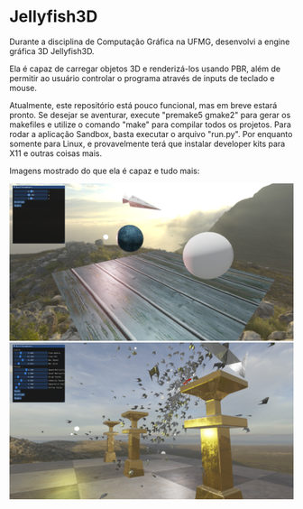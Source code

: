 # Jellyfish3D
Durante a disciplina de Computação Gráfica na UFMG, desenvolvi a engine gráfica 3D Jellyfish3D. 

Ela é capaz de carregar objetos 3D e renderizá-los usando PBR, além de permitir ao usuário controlar o programa através de inputs de teclado e mouse. 

Atualmente, este repositório está pouco funcional, mas em breve estará pronto. Se desejar se aventurar, execute "premake5 gmake2" para gerar os makefiles e utilize o comando "make" para compilar todos os projetos. Para rodar a aplicação Sandbox, basta executar o arquivo "run.py". Por enquanto somente para Linux, e provavelmente terá que instalar developer kits para X11 e outras coisas mais.

Imagens mostrado do que ela é capaz e tudo mais:

![Alt text](Prints/Sandbox.png?raw=true "Sandbox")
![Alt text](Prints/Boids.png?raw=true "Boids")
